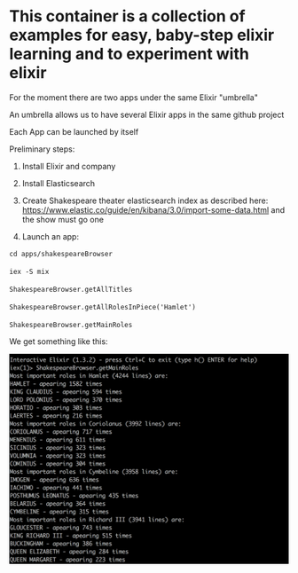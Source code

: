 # This container is a collection of examples for easy, baby-step elixir learning and to experiment with elixir

For the moment there are two apps under the same Elixir "umbrella"

An umbrella allows us to have several Elixir apps in the same github project

Each App can be launched by itself

Preliminary steps:

1. Install Elixir and company

2. Install Elasticsearch

3. Create Shakespeare theater elasticsearch index as described here:
   https://www.elastic.co/guide/en/kibana/3.0/import-some-data.html
   and the show must go one

4. Launch an app:


```language=shell
cd apps/shakespeareBrowser

iex -S mix

ShakespeareBrowser.getAllTitles

ShakespeareBrowser.getAllRolesInPiece('Hamlet')

ShakespeareBrowser.getMainRoles
```

We get something like this: 
 
![getMainRoles result](apps/shakespeareBrowser/images/mainRoles.png?raw=true "Main Roles in Shakespeare plays") 
